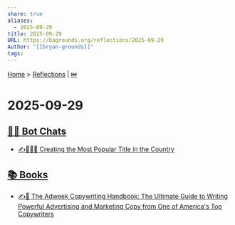 ```yaml
---
share: true
aliases:
  - 2025-09-29
title: 2025-09-29
URL: https://bagrounds.org/reflections/2025-09-29
Author: "[[bryan-grounds]]"
tags:
---
```

[Home](../index.md) > [Reflections](./index.md) | [⏮️](./2025-09-28.md)  
# 2025-09-29  
## [🤖💬 Bot Chats](../bot-chats/index.md)  
- [✍️🥇🇺🇸 Creating the Most Popular Title in the Country](../bot-chats/creating-the-most-popular-title-in-the-country.md)  
  
## [📚 Books](../books/index.md)  
- [✍️📣 The Adweek Copywriting Handbook: The Ultimate Guide to Writing Powerful Advertising and Marketing Copy from One of America's Top Copywriters](../books/the-adweek-copywriting-handbook-the-ultimate-guide-to-writing-powerful-advertising-and-marketing-copy-from-one-of-americas-top-copywriters.md)